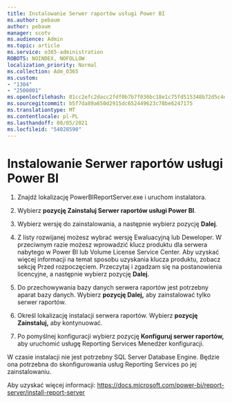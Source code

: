 ```yaml
---
title: Instalowanie Serwer raportów usługi Power BI
ms.author: pebaum
author: pebaum
manager: scotv
ms.audience: Admin
ms.topic: article
ms.service: o365-administration
ROBOTS: NOINDEX, NOFOLLOW
localization_priority: Normal
ms.collection: Adm_O365
ms.custom:
- "1304"
- "2500001"
ms.openlocfilehash: 01cc2efc2dacc2fdf0b7b7f036bc18e1c75fd515348b72d5c4dde96949a51a2d
ms.sourcegitcommit: b5f7da89a650d2915dc652449623c78be6247175
ms.translationtype: MT
ms.contentlocale: pl-PL
ms.lasthandoff: 08/05/2021
ms.locfileid: "54028590"
---
```

# <a name="install-power-bi-report-server"></a>Instalowanie Serwer raportów usługi Power BI

1. Znajdź lokalizację PowerBIReportServer.exe i uruchom instalatora.

2. Wybierz **pozycję Zainstaluj Serwer raportów usługi Power BI**.

3. Wybierz wersję do zainstalowania, a następnie wybierz pozycję **Dalej**.

4. Z listy rozwijanej możesz wybrać wersję Ewaluacyjną lub Deweloper.  W przeciwnym razie możesz wprowadzić klucz produktu dla serwera nabytego w Power BI lub Volume License Service Center. Aby uzyskać więcej informacji na temat sposobu uzyskania klucza produktu, zobacz sekcję Przed rozpoczęciem. Przeczytaj i zgadzam się na postanowienia licencyjne, a następnie wybierz pozycję **Dalej**.

5. Do przechowywania bazy danych serwera raportów jest potrzebny aparat bazy danych. Wybierz **pozycję Dalej,** aby zainstalować tylko serwer raportów.

6. Określ lokalizację instalacji serwera raportów. Wybierz **pozycję Zainstaluj,** aby kontynuować.

7. Po pomyślnej konfiguracji wybierz pozycję **Konfiguruj serwer raportów,** aby uruchomić usługę Reporting Services Menedżer konfiguracji.

W czasie instalacji nie jest potrzebny SQL Server Database Engine. Będzie ona potrzebna do skonfigurowania usług Reporting Services po jej zainstalowaniu.

Aby uzyskać więcej informacji: https://docs.microsoft.com/power-bi/report-server/install-report-server

